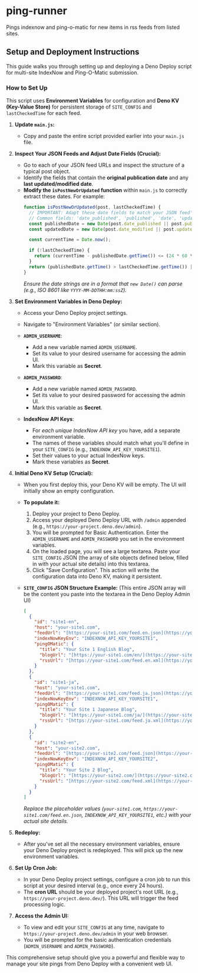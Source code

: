 # ping-runner
Pings indexnow and ping-o-matic for new items in rss feeds from listed sites.

## Setup and Deployment Instructions

This guide walks you through setting up and deploying a Deno Deploy script for multi-site IndexNow and Ping-O-Matic submission.

### How to Set Up

This script uses **Environment Variables** for configuration and **Deno KV (Key-Value Store)** for persistent storage of `SITE_CONFIG` and `lastCheckedTime` for each feed.

1.  **Update `main.js`:**
    * Copy and paste the entire script provided earlier into your `main.js` file.

2.  **Inspect Your JSON Feeds and Adjust Date Fields (Crucial):**
    * Go to each of your JSON feed URLs and inspect the structure of a typical post object.
    * Identify the fields that contain the **original publication date** and any **last updated/modified date**.
    * **Modify the `isPostNewOrUpdated` function** within `main.js` to correctly extract these dates. For example:
        ```javascript
        function isPostNewOrUpdated(post, lastCheckedTime) {
          // IMPORTANT: Adapt these date fields to match your JSON feed's structure.
          // Common fields: 'date_published', 'published', 'date', 'updated_at', 'modified'
          const publishedDate = new Date(post.date_published || post.published || post.date || post.your_custom_pub_field);
          const updatedDate = new Date(post.date_modified || post.updated_at || post.your_custom_mod_field || publishedDate);

          const currentTime = Date.now();

          if (!lastCheckedTime) {
            return (currentTime - publishedDate.getTime()) <= (24 * 60 * 60 * 1000); // TWENTY_FOUR_HOURS_IN_MS
          }
          return (publishedDate.getTime() > lastCheckedTime.getTime()) || (updatedDate.getTime() > lastCheckedTime.getTime());
        }
        ```
        *Ensure the date strings are in a format that `new Date()` can parse (e.g., ISO 8601 like `YYYY-MM-DDTHH:mm:ssZ`).*

3.  **Set Environment Variables in Deno Deploy:**

    * Access your Deno Deploy project settings.
    * Navigate to "Environment Variables" (or similar section).

    * **`ADMIN_USERNAME`**:
        * Add a new variable named `ADMIN_USERNAME`.
        * Set its value to your desired username for accessing the admin UI.
        * Mark this variable as **Secret**.

    * **`ADMIN_PASSWORD`**:
        * Add a new variable named `ADMIN_PASSWORD`.
        * Set its value to your desired password for accessing the admin UI.
        * Mark this variable as **Secret**.

    * **IndexNow API Keys**:
        * For *each unique IndexNow API key* you have, add a separate environment variable.
        * The names of these variables should match what you'll define in your `SITE_CONFIG` (e.g., `INDEXNOW_API_KEY_YOURSITE1`).
        * Set their values to your actual IndexNow keys.
        * Mark these variables as **Secret**.

4.  **Initial Deno KV Setup (Crucial):**
    * When you first deploy this, your Deno KV will be empty. The UI will initially show an empty configuration.
    * **To populate it:**
        1.  Deploy your project to Deno Deploy.
        2.  Access your deployed Deno Deploy URL with `/admin` appended (e.g., `https://your-project.deno.dev/admin`).
        3.  You will be prompted for Basic Authentication. Enter the `ADMIN_USERNAME` and `ADMIN_PASSWORD` you set in the environment variables.
        4.  On the loaded page, you will see a large textarea. Paste your `SITE_CONFIG` JSON (the array of site objects defined below, filled in with your actual site details) into this textarea.
        5.  Click "Save Configuration". This action will write the configuration data into Deno KV, making it persistent.

    * **`SITE_CONFIG` JSON Structure Example:**
        (This entire JSON array will be the content you paste into the textarea in the Deno Deploy Admin UI)

        ```json
        [
          {
            "id": "site1-en",
            "host": "your-site1.com",
            "feedUrl": "[https://your-site1.com/feed.en.json](https://your-site1.com/feed.en.json)",
            "indexNowKeyEnv": "INDEXNOW_API_KEY_YOURSITE1",
            "pingOMatic": {
              "title": "Your Site 1 English Blog",
              "blogUrl": "[https://your-site1.com/en/](https://your-site1.com/en/)",
              "rssUrl": "[https://your-site1.com/feed.en.xml](https://your-site1.com/feed.en.xml)"
            }
          },
          {
            "id": "site1-ja",
            "host": "your-site1.com",
            "feedUrl": "[https://your-site1.com/feed.ja.json](https://your-site1.com/feed.ja.json)",
            "indexNowKeyEnv": "INDEXNOW_API_KEY_YOURSITE1",
            "pingOMatic": {
              "title": "Your Site 1 Japanese Blog",
              "blogUrl": "[https://your-site1.com/ja/](https://your-site1.com/ja/)",
              "rssUrl": "[https://your-site1.com/feed.ja.xml](https://your-site1.com/feed.ja.xml)"
            }
          },
          {
            "id": "site2-en",
            "host": "your-site2.com",
            "feedUrl": "[https://your-site2.com/feed.json](https://your-site2.com/feed.json)",
            "indexNowKeyEnv": "INDEXNOW_API_KEY_YOURSITE2",
            "pingOMatic": {
              "title": "Your Site 2 Blog",
              "blogUrl": "[https://your-site2.com/](https://your-site2.com/)",
              "rssUrl": "[https://your-site2.com/feed.xml](https://your-site2.com/feed.xml)"
            }
          }
        ]
        ```

        *Replace the placeholder values (`your-site1.com`, `https://your-site1.com/feed.en.json`, `INDEXNOW_API_KEY_YOURSITE1`, etc.) with your actual site details.*

5.  **Redeploy:**
    * After you've set all the necessary environment variables, ensure your Deno Deploy project is redeployed. This will pick up the new environment variables.

6.  **Set Up Cron Job:**
    * In your Deno Deploy project settings, configure a cron job to run this script at your desired interval (e.g., once every 24 hours).
    * The **cron URL** should be your deployed project's root URL (e.g., `https://your-project.deno.dev/`). This URL will trigger the feed processing logic.

7.  **Access the Admin UI:**
    * To view and edit your `SITE_CONFIG` at any time, navigate to `https://your-project.deno.dev/admin` in your web browser.
    * You will be prompted for the basic authentication credentials (`ADMIN_USERNAME` and `ADMIN_PASSWORD`).

This comprehensive setup should give you a powerful and flexible way to manage your site pings from Deno Deploy with a convenient web UI.
